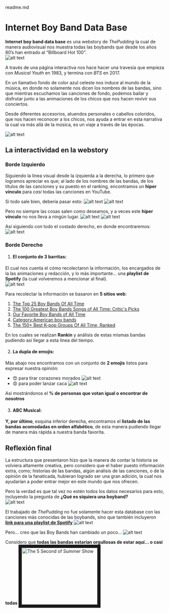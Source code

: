 readme.md
# Internet Boy Band Data Base  

**Internet boy band data base** es una webstory de *ThePudding* la cual de manera audiovisual nos muestra todas las boybands que desde los años 80’s han entrado al “Billboard Hot 100”.  
![alt text](imagen0.jpeg)


A través de una página interactiva nos hace hacer una travesía que empieza con *Musical Youth* en 1983, y termina con *BTS* en 2017.  

En un llamativo fondo de color azul celeste nos induce al mundo de la música, en donde no solamente nos dicen los nombres de las bandas, sino que mientras escuchamos las canciones de fondo, podemos bailar y disfrutar junto a las animaciones de los chicos que nos hacen revivir sus conciertos.  

Desde diferentes accesorios, atuendos personales o cabellos coloridos, que nos hacen reconocer a los chicos, nos ayuda a entrar en esta narrativa la cual va más allá de la música, es un viaje a través de las épocas.  

![alt text](imagen1.jpeg)


## La interactividad en la webstory

### Borde Izquierdo

Siguiendo la línea visual desde la izquierda a la derecha, lo primero que logramos apreciar es que; al lado de los nombres de las bandas, de los títulos de las canciones y su puesto en el ranking, encontramos un **hiper vinculo** para *casi* todas las canciones en YouTube.  

Si todo sale bien, debería pasar esto:
![alt text](imagen1.5.jpeg)
![alt text](imagen2.jpeg)

Pero no siempre las cosas salen como deseamos, y a veces este **hiper vínculo** no nos lleva a ningún lugar.
![alt text](imagen4.jpeg)
![alt text](imagen3.jpeg)

Así siguiendo con todo el costado derecho, en donde encontraremos: 
![alt text](imagen5.jpeg) 

### Borde Derecho
1. #### **El conjunto de 3 barritas**:
El cual nos cuenta el cómo recolectaron la información, los encargados de la las animaciones y redacción, y lo más importante… una **playlist de Spotify** (la cual volveremos a mencionar al final).  
![alt text](imagen6.jpeg)

   Para recolectar la información se basaron en **5 sitios web**:  

   1. [The Top 25 Boy Bands Of All Time](https://www.buzzfeed.com/mrloganrhoades/the-top-25-boy-bands-of-all-time)  
   2. [The 100 Greatest Boy Bands Songs of All Time: Critic's Picks](https://www.billboard.com/media/lists/greatest-boy-band-songs-of-all-time-top-100-8362499/)  
   3. [Our Favorite Boy Bands of All Time](https://www.teenvogue.com/gallery/best-boy-bands)  
   4. [Category:American boy bands](https://en.wikipedia.org/wiki/Category:American_boy_bands)  
   5. [The 150+ Best K-pop Groups Of All Time, Ranked](https://www.ranker.com/list/k-pop-bands-and-musicians/ranker-music)  

   En los cuales se realizan **Rankin** y análisis de estas mismas bandas pudiendo así llegar a esta línea del tiempo.  

2. #### La dupla de emojis:
 Más abajo nos encontramos con un conjunto de **2 emojis** listos para expresar nuestra opinión:  

   - 😍 para tirar corazones morados 
   ![alt text](imagen7.jpg)
   - 😡 para poder lanzar caca
   ![alt text](imagen8.jpg)


   Así mostrándonos el **% de personas que votan igual o encontrar de nosotros**  

3. #### ABC Musical:
 **Y, por último**, esquina inferior derecha, encontramos el **listado de las bandas acomodadas en orden alfabético**, de esta manera pudiendo llegar de manera más rápida a nuestra banda favorita.  

## Reflexión final  

La estructura que presentaron hizo que la manera de contar la historia se volviera altamente creativa, pero considero que el haber puesto información extra, como; historias de las bandas, algún análisis de las canciones, o de la opinión de la fanaticada, hubieran logrado ser una gran adición, la cual nos ayudarían a poder entrar mejor en este mundo que nos ofrecen.  

Pero la verdad es que tal vez no estén todos los datos necesarios para esto, incluyendo la pregunta de **¿Qué es siquiera una boyband?**  
![alt text](imagen10.jpeg)

El trabajado de *ThePudding* no fue solamente hacer esta database con las canciones más conocidas de las boybands, sino que también incluyeron [**link para una playlist de Spotify**](https://open.spotify.com/playlist/2OJ4Gw6NRcrHGgpQumI88i?si=00ots-50T5qcgXIGnsF9yw)
![alt text](imagen11.jpeg)

Pero... creo que las Boy Bands han cambiado un poco...
![alt text](imagen12.jpeg)

Considero que **todas las bandas estarían orgullosas de estar aquí… o casi todas** 
<a href="https://www.youtube.com/watch?v=UFC3WvHn_ns&ab_channel=5SOS
" target="_blank"><img src="imagen13.jpeg" 
alt="The 5 Second of Summer Show" width="240" height="180" border="10" /></a>